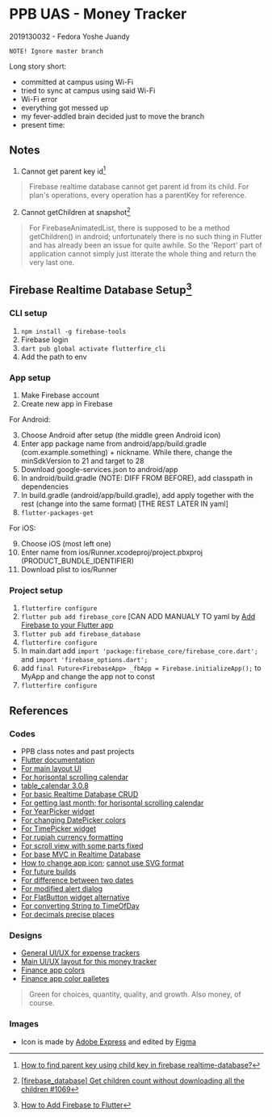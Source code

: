 # PPB UAS - Money Tracker

2019130032 - Fedora Yoshe Juandy

`NOTE! Ignore master branch`

Long story short:

- committed at campus using Wi-Fi
- tried to sync at campus using said Wi-Fi
- Wi-Fi error
- everything got messed up
- my fever-addled brain decided just to move the branch
- present time:

## Notes

1. Cannot get parent key id[^1]

> Firebase realtime database cannot get parent id from its child. For plan's operations, every operation has a parentKey for reference.

2. Cannot getChildren at snapshot[^2]

> For FirebaseAnimatedList, there is supposed to be a method getChildren() in android; unfortunately there is no such thing in Flutter and has already been an issue for quite awhile. So the 'Report' part of application cannot simply just itterate the whole thing and return the very last one.

## Firebase Realtime Database Setup[^3]

### CLI setup

1. `npm install -g firebase-tools`
2. Firebase login
3. `dart pub global activate flutterfire_cli`
4. Add the path to env

### App setup

1. Make Firebase account
2. Create new app in Firebase

For Android:

3. Choose Android after setup (the middle green Android icon)
4. Enter app package name from android/app/build.gradle (com.example.something) + nickname. While there, change the minSdkVersion to 21 and target to 28
5. Download google-services.json to android/app
6. In android/build.gradle (NOTE: DIFF FROM BEFORE), add classpath in dependencies
7. In build.gradle (android/app/build.gradle), add apply together with the rest (change into the same format) [THE REST LATER IN yaml]
8. `flutter-packages-get`

For iOS:

9. Choose iOS (most left one)
10. Enter name from ios/Runner.xcodeproj/project.pbxproj (PRODUCT_BUNDLE_IDENTIFIER)
11. Download plist to ios/Runner

### Project setup

1. `flutterfire configure`
2. `flutter pub add firebase_core` [CAN ADD MANUALY TO yaml by [Add Firebase to your Flutter app](https://firebase.google.com/docs/flutter/setup?platform=ios#available-plugins)
3. `flutter pub add firebase_database`
4. `flutterfire configure`
5. In main.dart add `import 'package:firebase_core/firebase_core.dart';` and `import 'firebase_options.dart';`
6. add `final Future<FirebaseApp> _fbApp = Firebase.initializeApp();` to MyApp and change the app not to const
7. `flutterfire configure`

## References

### Codes

- PPB class notes and past projects
- [Flutter documentation](https://docs.flutter.dev/)
- [For main layout UI](https://flutterawesome.com/budget-tracker-app-ui-with-flutter/)
- [For horisontal scrolling calendar](https://stackoverflow.com/questions/71690214/how-do-construct-a-horizontally-scrollable-calendar-in-my-appbar-with-flutter)
- [table_calendar 3.0.8 ](https://pub.dev/packages/table_calendar)
- [For basic Realtime Database CRUD](https://codingzest.com/firebase-realtime-database-crud-operations-for-flutter-project/)
- [For getting last month; for horisontal scrolling calendar](https://stackoverflow.com/questions/51420559/get-last-month-date-in-flutter-dart)
- [For YearPicker widget](https://stackoverflow.com/questions/51420559/get-last-month-date-in-flutter-dart)
- [For changing DatePicker colors](https://www.flutterbeads.com/change-date-picker-color-in-flutter/)
- [For TimePicker widget](https://www.youtube.com/watch?v=3wsIBoyKmdA)
- [For rupiah currency formatting](https://galangaji.medium.com/5-flutter-tutorial-cara-mudah-format-rupiah-pada-dart-c1711621e648)
- [For scroll view with some parts fixed](https://stackoverflow.com/questions/54027270/how-to-create-a-scroll-view-with-fixed-footer-with-flutter)
- [For base MVC in Realtime Database](https://www.kodeco.com/24346128-firebase-realtime-database-tutorial-for-flutter)
- [How to change app icon](https://stackoverflow.com/questions/53967670/flutter-launcher-icon-not-getting-changed); [cannot use SVG format](https://stackoverflow.com/questions/68243711/is-there-any-way-to-use-svg-as-app-icon-in-flutter)
- [For future builds](https://stackoverflow.com/questions/66100385/flutter-setstate-or-markneedsbuild-called-during-build-using-future-builde)
- [For difference between two dates](https://stackoverflow.com/questions/52713115/flutter-find-the-number-of-days-between-two-dates/67679455#67679455)
- [For modified alert dialog](https://medium.com/multiverse-software/alert-dialog-and-confirmation-dialog-in-flutter-8d8c160f4095)
- [For FlatButton widget alternative](https://stackoverflow.com/questions/66805535/flutter-flatbutton-is-deprecated-alternative-solution-with-width-and-height)
- [For converting String to TimeOfDay](https://stackoverflow.com/questions/53382971/how-to-convert-string-to-timeofday-in-flutter)
- [For decimals precise places](https://stackoverflow.com/questions/28419255/how-do-you-round-a-double-in-dart-to-a-given-degree-of-precision-after-the-decim)

### Designs

- [General UI/UX for expense trackers](https://dribbble.com/tags/expense_tracker)
- [Main UI/UX layout for this money tracker](https://www.behance.net/gallery/79266823/Budget-tracker-App-UI-kit)
- [Finance app colors](https://uxdesign.cc/3-colors-for-financial-applications-ec75c806e454)
- [Finance app color palletes](https://www.crazyegg.com/blog/color-palettes-financial/)

> Green for choices, quantity, quality, and growth. Also money, of course.

### Images

- Icon is made by <a href="https://express.adobe.com/express-apps/logo-maker">Adobe Express</a> and edited by <a href="https://www.figma.com/">Figma</a>

[^1]: [How to find parent key using child key in firebase realtime-database?](https://stackoverflow.com/questions/65725337/how-to-find-parent-key-using-child-key-in-firebase-realtime-database)
[^2]: [[firebase_database] Get children count without downloading all the children #1069](https://github.com/firebase/flutterfire/issues/1069)
[^3]: [How to Add Firebase to Flutter](https://firebase.google.com/docs/flutter/setup?platform=ios#available-plugins)
